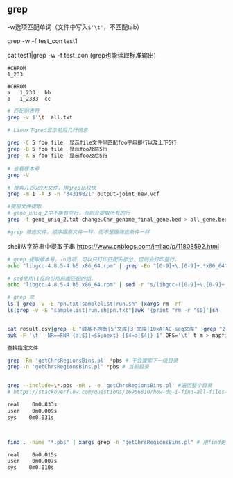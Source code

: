 ## grep

-w选项匹配单词（文件中写入`$'\t'`，不匹配tab）



grep -w -f test_con test1

cat test1|grep -w -f test_con (grep也能读取标准输出)

```
#CHROM
1_233

#CHROM
a	1_233	bb
b	1_2333	cc
```





```sh
# 匹配制表符
grep -v $'\t' all.txt
```

```sh
# Linux下grep显示前后几行信息      
 
grep -C 5 foo file  显示file文件里匹配foo字串那行以及上下5行
grep -B 5 foo file  显示foo及前5行
grep -A 5 foo file  显示foo及后5行
 
# 查看版本号
grep -V

```

```sh
# 搜索几百G的大文件，用grep比较快
grep -m 1 -A 3 -n "34319821" output-joint_new.vcf
```



```bash
#使用文件提取
# gene_uniq_2中不能有空行，否则会提取所有的行
grep -f gene_uniq_2.txt change.Chr_genome_final_gene.bed > all_gene.bed

#grep 筛选文件，顺序跟原文件一样，而不是跟筛选条件一样
```



shell从字符串中提取子串 https://www.cnblogs.com/jmliao/p/11808592.html

```sh
# grep 提取版本号。-o选项，可以只打印匹配的部分，否则会打印整行。
echo "libgcc-4.8.5-4.h5.x86_64.rpm" | grep -Eo "[0-9]+\.[0-9]+.*x86_64"

# sed使用\1反向引用前面匹配的组。
echo "libgcc-4.8.5-4.h5.x86_64.rpm" | sed -r "s/libgcc-([0-9]+\.[0-9]+.*)\.rpm/\1/g"
```



```bash
# grep 或
ls | grep -v -E "pn.txt|samplelist|run.sh" |xargs rm -rf
ls|grep -v -E "samplelist|run.sh|pn.txt"|awk '{print "rm -r "$0}'|sh


cat result.csv|grep -E "碱基不均衡|5'文库|3'文库|10xATAC-seq文库" |grep "2020" |awk -F , '{print $15"\t"$20"\t"$13"\t"$5"\t"$3}' > m
awk -F '\t' 'NR==FNR {a[$1]=$5;next} {$4=a[$4]} 1' OFS='\t' t m > mapfile

```



```bash
查找指定文件

grep -Rn 'getChrsRegionsBins.pl' *pbs # 不会搜索下一级目录
grep -n 'getChrsRegionsBins.pl' *pbs # 当前目录


grep --include=\*.pbs -nR . -e 'getChrsRegionsBins.pl' #遍历整个目录
# https://stackoverflow.com/questions/16956810/how-do-i-find-all-files-containing-specific-text-on-linux?page=1&tab=votes#tab-top

real    0m0.833s
user    0m0.009s
sys    0m0.031s



find . -name "*.pbs" | xargs grep -n "getChrsRegionsBins.pl" # 用find更快，但没有文本高亮

real    0m0.015s
user    0m0.007s
sys    0m0.010s

```

